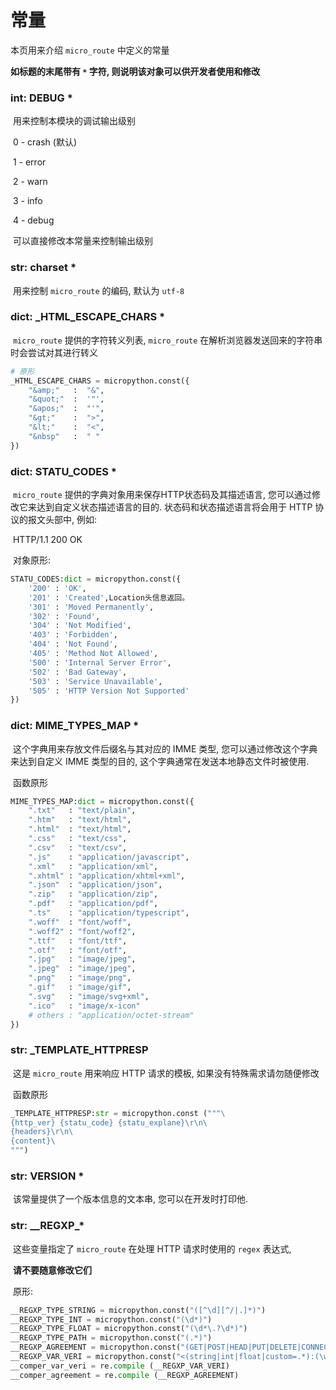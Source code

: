 # 常量

本页用来介绍 `micro_route` 中定义的常量

**如标题的末尾带有 `*` 字符, 则说明该对象可以供开发者使用和修改**

### int: DEBUG *

​	用来控制本模块的调试输出级别

​	0 - crash (默认)

​	1 - error

​	2 - warn

​	3 - info

​	4 - debug

​	可以直接修改本常量来控制输出级别



### str: charset *

​	用来控制 `micro_route` 的编码, 默认为 `utf-8`



### dict: _HTML_ESCAPE_CHARS *

​	`micro_route` 提供的字符转义列表, `micro_route` 在解析浏览器发送回来的字符串时会尝试对其进行转义

```python
# 原形
_HTML_ESCAPE_CHARS = micropython.const({
    "&amp;"   :  "&",
    "&quot;"  :  '"',
    "&apos;"  :  "'",
    "&gt;"    :  ">",
    "&lt;"    :  "<",
    "&nbsp"   :  " "
})
```



### dict: STATU_CODES *

​	`micro_route` 提供的字典对象用来保存HTTP状态码及其描述语言, 您可以通过修改它来达到自定义状态描述语言的目的. 状态码和状态描述语言将会用于 HTTP 协议的报文头部中, 例如:

​	HTTP/1.1 200 OK

​	对象原形:

```python
STATU_CODES:dict = micropython.const({
    '200' : 'OK',
    '201' : 'Created',Location头信息返回。
    '301' : 'Moved Permanently',
    '302' : 'Found',
    '304' : 'Not Modified',
    '403' : 'Forbidden',
    '404' : 'Not Found',
    '405' : 'Method Not Allowed',
    '500' : 'Internal Server Error',
    '502' : 'Bad Gateway',
    '503' : 'Service Unavailable',
    '505' : 'HTTP Version Not Supported'
})
```



### dict: MIME_TYPES_MAP *

​	这个字典用来存放文件后缀名与其对应的 IMME 类型, 您可以通过修改这个字典来达到自定义 IMME 类型的目的, 这个字典通常在发送本地静态文件时被使用.

​	函数原形

```python
MIME_TYPES_MAP:dict = micropython.const({
    ".txt"   : "text/plain",
    ".htm"   : "text/html",
    ".html"  : "text/html",
    ".css"   : "text/css",
    ".csv"   : "text/csv",
    ".js"    : "application/javascript",
    ".xml"   : "application/xml",
    ".xhtml" : "application/xhtml+xml",
    ".json"  : "application/json",
    ".zip"   : "application/zip",
    ".pdf"   : "application/pdf",
    ".ts"    : "application/typescript",
    ".woff"  : "font/woff",
    ".woff2" : "font/woff2",
    ".ttf"   : "font/ttf",
    ".otf"   : "font/otf",
    ".jpg"   : "image/jpeg",
    ".jpeg"  : "image/jpeg",
    ".png"   : "image/png",
    ".gif"   : "image/gif",
    ".svg"   : "image/svg+xml",
    ".ico"   : "image/x-icon"
    # others : "application/octet-stream"
})
```



### str: _TEMPLATE_HTTPRESP

​	这是 `micro_route` 用来响应 HTTP 请求的模板, 如果没有特殊需求请勿随便修改

​	函数原形

```python
_TEMPLATE_HTTPRESP:str = micropython.const ("""\
{http_ver} {statu_code} {statu_explane}\r\n\
{headers}\r\n\
{content}\
""")
```



### str: VERSION *

​	该常量提供了一个版本信息的文本串, 您可以在开发时打印他.



### str: \_\_REGXP\_*

​	这些变量指定了 `micro_route` 在处理 HTTP 请求时使用的 `regex` 表达式,

​	**请不要随意修改它们**

​	原形:

```python
__REGXP_TYPE_STRING = micropython.const("([^\d][^/|.]*)")
__REGXP_TYPE_INT = micropython.const("(\d*)")
__REGXP_TYPE_FLOAT = micropython.const("(\d*\.?\d*)")
__REGXP_TYPE_PATH = micropython.const("(.*)")
__REGXP_AGREEMENT = micropython.const("(GET|POST|HEAD|PUT|DELETE|CONNECT|OPTIONS|TRACE|PATCH) (.*) (.*)")
__REGXP_VAR_VERI = micropython.const("<(string|int|float|custom=.*):(\w+)>")
__comper_var_veri = re.compile (__REGXP_VAR_VERI)
__comper_agreement = re.compile (__REGXP_AGREEMENT)
```

